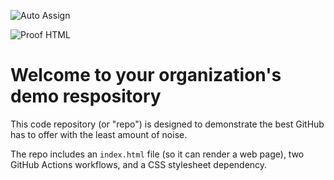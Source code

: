 ![Auto Assign](https://github.com/seeksolutions/demo-repository/actions/workflows/auto-assign.yml/badge.svg)

![Proof HTML](https://github.com/seeksolutions/demo-repository/actions/workflows/proof-html.yml/badge.svg)

# Welcome to your organization's demo respository
This code repository (or "repo") is designed to demonstrate the best GitHub has to offer with the least amount of noise.

The repo includes an `index.html` file (so it can render a web page), two GitHub Actions workflows, and a CSS stylesheet dependency.
